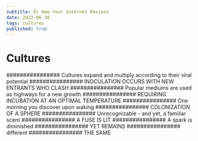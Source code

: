 ```yaml
---
subtitle: Or How Your Internet Revives
date: 2022-06-30
tags: cultures
published: true
---
```


# Cultures

################ Cultures expand and multiply according to their viral potential
################ INOCULATION OCCURS WITH NEW ENTRANTS WHO CLASH
################ Popular mediums are used as highways for a new growth
################ REQUIRING INCUBATION AT AN OPTIMAL TEMPERATURE
################ One morning you discover upon waking
################ COLONIZATION OF A SPHERE
################ Unrecognizable - and yet, a familiar scent
################ A FUSE IS LIT
################ A spark is diminished
################ YET REMAINS
################ different
################ THE SAME